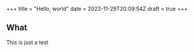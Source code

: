 +++
title = "Hello, world"
date = 2023-11-29T20:09:54Z
draft = true
+++

## What

This is just a test